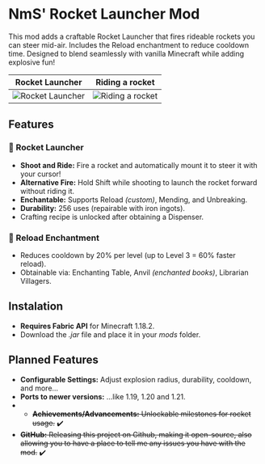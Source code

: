 # NmS' Rocket Launcher Mod
This mod adds a craftable Rocket Launcher that fires rideable rockets you can steer mid-air. Includes the Reload enchantment to reduce cooldown time. Designed to blend seamlessly with vanilla Minecraft while adding explosive fun!

<center>

Rocket Launcher             |  Riding a rocket
:-------------------------:|:-------------------------:
![Rocket Launcher](https://cdn.modrinth.com/data/cached_images/4ad93c675278cbc7adff0617b251869e361ada84_0.webp)  |  ![Riding a rocket](https://cdn.modrinth.com/data/cached_images/d56aa6be7283170dfb0617d946e0c9c5fd67839e_0.webp)
  
</center>

## Features
### 🚀 Rocket Launcher
- **Shoot and Ride:** Fire a rocket and automatically mount it to steer it with your cursor!
- **Alternative Fire:** Hold Shift while shooting to launch the rocket forward without riding it.
- **Enchantable:** Supports Reload *(custom)*, Mending, and Unbreaking.
- **Durability:** 256 uses (repairable with iron ingots).
- Crafting recipe is unlocked after obtaining a Dispenser.
### 🔮 Reload Enchantment
- Reduces cooldown by 20% per level (up to Level 3 = 60% faster reload).
- Obtainable via: Enchanting Table, Anvil *(enchanted books)*, Librarian Villagers.

## Instalation
- **Requires Fabric API** for Minecraft 1.18.2.
- Download the *.jar* file and place it in your *mods* folder.

## Planned Features
- **Configurable Settings:** Adjust explosion radius, durability, cooldown, and more...
- **Ports to newer versions:** ...like 1.19, 1.20 and 1.21.
- - ~~**Achievements/Advancements:** Unlockable milestones for rocket usage.~~ ✔️
- ~~**GitHub:** Releasing this project on Github, making it open-source, also allowing you to have a place to tell me any issues you have with the mod.~~ ✔️
